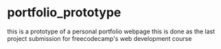# portfolio_prototype
this is a prototype of a personal portfolio webpage
this is done as the last project submission for freecodecamp's web development course 
